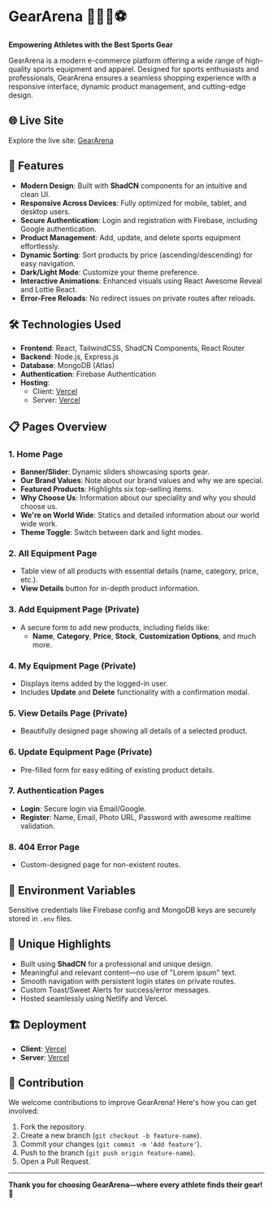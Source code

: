 # GearArena 🏋️‍♂️🎯⚽

**Empowering Athletes with the Best Sports Gear**

GearArena is a modern e-commerce platform offering a wide range of high-quality sports equipment and apparel. Designed for sports enthusiasts and professionals, GearArena ensures a seamless shopping experience with a responsive interface, dynamic product management, and cutting-edge design.

## 🌐 Live Site

Explore the live site: [GearArena](https://gear-arena.vercel.app/)

## 🚀 Features

- **Modern Design**: Built with **ShadCN** components for an intuitive and clean UI.
- **Responsive Across Devices**: Fully optimized for mobile, tablet, and desktop users.
- **Secure Authentication**: Login and registration with Firebase, including Google authentication.
- **Product Management**: Add, update, and delete sports equipment effortlessly.
- **Dynamic Sorting**: Sort products by price (ascending/descending) for easy navigation.
- **Dark/Light Mode**: Customize your theme preference.
- **Interactive Animations**: Enhanced visuals using React Awesome Reveal and Lottie React.
- **Error-Free Reloads**: No redirect issues on private routes after reloads.

## 🛠️ Technologies Used

- **Frontend**: React, TailwindCSS, ShadCN Components, React Router
- **Backend**: Node.js, Express.js
- **Database**: MongoDB (Atlas)
- **Authentication**: Firebase Authentication
- **Hosting**:
  - Client: [Vercel](https://gear-arena.vercel.app//)
  - Server: [Vercel](https://geararena-server.vercel.ap/)

## 📋 Pages Overview

### 1. **Home Page**

- **Banner/Slider**: Dynamic sliders showcasing sports gear.
- **Our Brand Values**: Note about our brand values and why we are special.
- **Featured Products**: Highlights six top-selling items.
- **Why Choose Us**: Information about our speciality and why you should choose us.
- **We're on World Wide**: Statics and detailed information about our world wide work.
- **Theme Toggle**: Switch between dark and light modes.

### 2. **All Equipment Page**

- Table view of all products with essential details (name, category, price, etc.).
- **View Details** button for in-depth product information.

### 3. **Add Equipment Page (Private)**

- A secure form to add new products, including fields like:
  - **Name**, **Category**, **Price**, **Stock**, **Customization Options**, and much more.

### 4. **My Equipment Page (Private)**

- Displays items added by the logged-in user.
- Includes **Update** and **Delete** functionality with a confirmation modal.

### 5. **View Details Page (Private)**

- Beautifully designed page showing all details of a selected product.

### 6. **Update Equipment Page (Private)**

- Pre-filled form for easy editing of existing product details.

### 7. **Authentication Pages**

- **Login**: Secure login via Email/Google.
- **Register**: Name, Email, Photo URL, Password with awesome realtime validation.

### 8. **404 Error Page**

- Custom-designed page for non-existent routes.

## 🔐 Environment Variables

Sensitive credentials like Firebase config and MongoDB keys are securely stored in `.env` files.

## 🌟 Unique Highlights

- Built using **ShadCN** for a professional and unique design.
- Meaningful and relevant content—no use of "Lorem ipsum" text.
- Smooth navigation with persistent login states on private routes.
- Custom Toast/Sweet Alerts for success/error messages.
- Hosted seamlessly using Netlify and Vercel.

## 🏗️ Deployment

- **Client**: [Vercel](https://gear-arena.vercel.app/)
- **Server**: [Vercel](https://geararena-server.vercel.ap/)

## 🤝 Contribution

We welcome contributions to improve GearArena! Here's how you can get involved:

1. Fork the repository.
2. Create a new branch (`git checkout -b feature-name`).
3. Commit your changes (`git commit -m 'Add feature'`).
4. Push to the branch (`git push origin feature-name`).
5. Open a Pull Request.

---

**Thank you for choosing GearArena—where every athlete finds their gear! 🏅**
